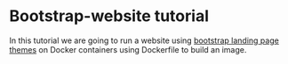 # Bootstrap-website tutorial
In this tutorial we are going to run a website using [bootstrap landing page themes](https://startbootstrap.com/themes/landing-pages/) on Docker containers using 
Dockerfile to build an image.
